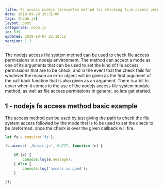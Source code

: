 ```yaml
---
title: Fs access nodejs filesystem method for checking file access permissions
date: 2019-09-29 19:31:00
tags: [node.js]
layout: post
categories: node.js
id: 539
updated: 2019-10-07 22:10:12
version: 1.3
---
```


The nodejs access file system method can be used to check file access permissions in a nodejs environment. The method can accept a mode as one of its arguments that can be used to set the kind of file access permissions that are to be check, and in the event that the check fails for whatever the reason an error object will be given as the first argument of the call back function that is also given as an argument. There is a bit to cover when it comes to the use of the nodejs access file system module method, as well as file access permissions in general, so lets get started.

<!-- more -->

## 1 - nodejs fs access method basic example

The access method can be used by just giving the path to check the file system access followed by the mode that is to be used to set the check to be preformed. once the check is over the given callback will fire.

```js
let fs = require('fs');
 
fs.access('./basic.js', 0o777, function (e) {
 
    if (e) {
        console.log(e.message);
    } else {
        console.log('access is good');
    }
 
});
```